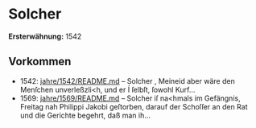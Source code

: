 # Solcher

**Ersterwähnung:** 1542

## Vorkommen
- 1542: [jahre/1542/README.md](../jahre/1542/README.md) – Solcher
, Meineid aber wäre den Menſchen unverleßzli<h, und er
Í ſelbſt, ſowohl Kurf...
- 1569: [jahre/1569/README.md](../jahre/1569/README.md) – Solcher iſ na<hmals im Gefängnis, Freitag nah
Philippi Jakobi geſtorben, darauf der Schoſſer an den
Rat und die Gerichte begehrt, daß man ih...
